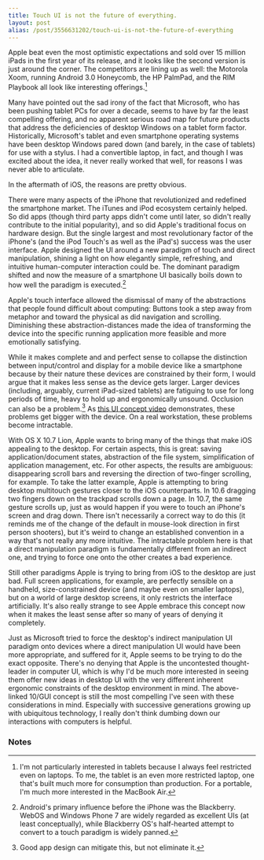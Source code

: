 ```yaml
---
title: Touch UI is not the future of everything.
layout: post
alias: /post/3556631202/touch-ui-is-not-the-future-of-everything
---
```


Apple beat even the most optimistic expectations and sold over 15
million iPads in the first year of its release, and it looks like the
second version is just around the corner. The competitors are lining up
as well: the Motorola Xoom, running Android 3.0 Honeycomb, the HP
PalmPad, and the RIM Playbook all look like interesting
offerings.[^1]

Many have pointed out the sad irony of the fact that Microsoft, who has
been pushing tablet PCs for over a decade, seems to have by far the
least compelling offering, and no apparent serious road map for future
products that address the deficiencies of desktop Windows on a tablet
form factor. Historically, Microsoft's tablet and even smartphone
operating systems have been desktop Windows pared down (and barely, in
the case of tablets) for use with a stylus. I had a convertible laptop,
in fact, and though I was excited about the idea, it never really worked
that well, for reasons I was never able to articulate.

In the aftermath of iOS, the reasons are pretty obvious.

There were many aspects of the iPhone that revolutionized and redefined
the smartphone market. The iTunes and iPod ecosystem certainly helped.
So did apps (though third party apps didn't come until later, so didn't
really contribute to the initial popularity), and so did Apple's
traditional focus on hardware design. But the single largest and most
revolutionary factor of the iPhone's (and the iPod Touch's as well as
the iPad's) success was the user interface. Apple designed the UI around
a new paradigm of touch and direct manipulation, shining a light on how
elegantly simple, refreshing, and intuitive human-computer interaction
could be. The dominant paradigm shifted and now the measure of a
smartphone UI basically boils down to how well the paradigm is
executed.[^2]

Apple's touch interface allowed the dismissal of many of the
abstractions that people found difficult about computing: Buttons took a
step away from metaphor and toward the physical as did navigation and
scrolling. Diminishing these abstraction-distances made the idea of
transforming the device into the specific running application more
feasible and more emotionally satisfying.

While it makes complete and and perfect sense to collapse the
distinction between input/control and display for a mobile device like a
smartphone because by their nature these devices are constrained by
their form, I would argue that it makes less sense as the device gets
larger. Larger devices (including, arguably, current iPad-sized tablets)
are fatiguing to use for long periods of time, heavy to hold up and
ergonomically unsound. Occlusion can also be a problem.[^3] As
[this UI concept video](http://10gui.com/ "10/GUI") demonstrates, these
problems get bigger with the device. On a real workstation, these
problems become intractable.

With OS X 10.7 Lion, Apple wants to bring many of the things that make
iOS appealing to the desktop. For certain aspects, this is great: saving
application/document states, abstraction of the file system,
simplification of application management, etc. For other aspects, the
results are ambiguous: disappearing scroll bars and reversing the
direction of two-finger scrolling, for example. To take the latter
example, Apple is attempting to bring desktop multitouch gestures closer
to the iOS counterparts. In 10.6 dragging two fingers down on the
trackpad scrolls down a page. In 10.7, the same gesture scrolls up, just
as would happen if you were to touch an iPhone's screen and drag down.
There isn't necessarily a correct way to do this (it reminds me of the
change of the default in mouse-look direction in first person shooters),
but it's weird to change an established convention in a way that's not
really any more intuitive. The intractable problem here is that a direct
manipulation paradigm is fundamentally different from an indirect one,
and trying to force one onto the other creates a bad experience.

Still other paradigms Apple is trying to bring from iOS to the desktop
are just bad. Full screen applications, for example, are perfectly
sensible on a handheld, size-constrained device (and maybe even on
smaller laptops), but on a world of large desktop screens, it only
restricts the interface artificially. It's also really strange to see
Apple embrace this concept now when it makes the least sense after so
many of years of denying it completely.

Just as Microsoft tried to force the desktop's indirect manipulation UI
paradigm onto devices where a direct manipulation UI would have been
more appropriate, and suffered for it, Apple seems to be trying to do
the exact opposite. There's no denying that Apple is the uncontested
thought-leader in computer UI, which is why I'd be much more interested
in seeing them offer new ideas in desktop UI with the very different
inherent ergonomic constraints of the desktop environment in mind. The
above-linked 10/GUI concept is still the most compelling I've seen with
these considerations in mind. Especially with successive generations
growing up with ubiquitous technology, I really don't think dumbing down
our interactions with computers is helpful.

### Notes

[^1]: I'm not particularly interested in tablets because I always feel
    restricted even on laptops. To me, the tablet is an even more
    restricted laptop, one that's built much more for consumption than
    production. For a portable, I'm much more interested in the MacBook
    Air. 

[^2]: Android's primary influence before the iPhone was the Blackberry.
    WebOS and Windows Phone 7 are widely regarded as excellent UIs (at
    least conceptually), while Blackberry OS's half-hearted attempt to
    convert to a touch paradigm is widely panned.
    

[^3]: Good app design can mitigate this, but not eliminate it.
